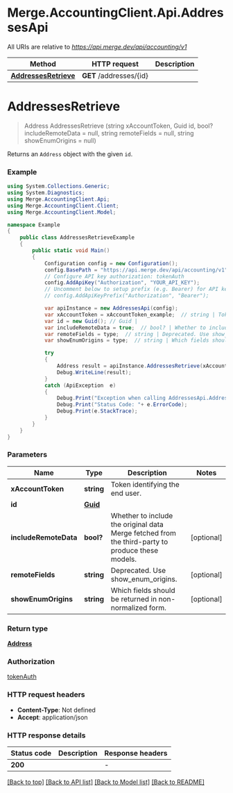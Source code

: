 # Merge.AccountingClient.Api.AddressesApi

All URIs are relative to *https://api.merge.dev/api/accounting/v1*

Method | HTTP request | Description
------------- | ------------- | -------------
[**AddressesRetrieve**](AddressesApi.md#addressesretrieve) | **GET** /addresses/{id} | 


<a name="addressesretrieve"></a>
# **AddressesRetrieve**
> Address AddressesRetrieve (string xAccountToken, Guid id, bool? includeRemoteData = null, string remoteFields = null, string showEnumOrigins = null)



Returns an `Address` object with the given `id`.

### Example
```csharp
using System.Collections.Generic;
using System.Diagnostics;
using Merge.AccountingClient.Api;
using Merge.AccountingClient.Client;
using Merge.AccountingClient.Model;

namespace Example
{
    public class AddressesRetrieveExample
    {
        public static void Main()
        {
            Configuration config = new Configuration();
            config.BasePath = "https://api.merge.dev/api/accounting/v1";
            // Configure API key authorization: tokenAuth
            config.AddApiKey("Authorization", "YOUR_API_KEY");
            // Uncomment below to setup prefix (e.g. Bearer) for API key, if needed
            // config.AddApiKeyPrefix("Authorization", "Bearer");

            var apiInstance = new AddressesApi(config);
            var xAccountToken = xAccountToken_example;  // string | Token identifying the end user.
            var id = new Guid(); // Guid | 
            var includeRemoteData = true;  // bool? | Whether to include the original data Merge fetched from the third-party to produce these models. (optional) 
            var remoteFields = type;  // string | Deprecated. Use show_enum_origins. (optional) 
            var showEnumOrigins = type;  // string | Which fields should be returned in non-normalized form. (optional) 

            try
            {
                Address result = apiInstance.AddressesRetrieve(xAccountToken, id, includeRemoteData, remoteFields, showEnumOrigins);
                Debug.WriteLine(result);
            }
            catch (ApiException  e)
            {
                Debug.Print("Exception when calling AddressesApi.AddressesRetrieve: " + e.Message );
                Debug.Print("Status Code: "+ e.ErrorCode);
                Debug.Print(e.StackTrace);
            }
        }
    }
}
```

### Parameters

Name | Type | Description  | Notes
------------- | ------------- | ------------- | -------------
 **xAccountToken** | **string**| Token identifying the end user. | 
 **id** | [**Guid**](Guid.md)|  | 
 **includeRemoteData** | **bool?**| Whether to include the original data Merge fetched from the third-party to produce these models. | [optional] 
 **remoteFields** | **string**| Deprecated. Use show_enum_origins. | [optional] 
 **showEnumOrigins** | **string**| Which fields should be returned in non-normalized form. | [optional] 

### Return type

[**Address**](Address.md)

### Authorization

[tokenAuth](../README.md#tokenAuth)

### HTTP request headers

 - **Content-Type**: Not defined
 - **Accept**: application/json


### HTTP response details
| Status code | Description | Response headers |
|-------------|-------------|------------------|
| **200** |  |  -  |

[[Back to top]](#) [[Back to API list]](../README.md#documentation-for-api-endpoints) [[Back to Model list]](../README.md#documentation-for-models) [[Back to README]](../README.md)

